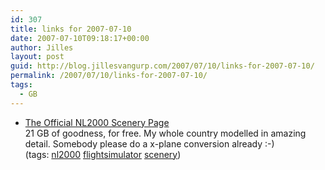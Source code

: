 ```yaml
---
id: 307
title: links for 2007-07-10
date: 2007-07-10T09:18:17+00:00
author: Jilles
layout: post
guid: http://blog.jillesvangurp.com/2007/07/10/links-for-2007-07-10/
permalink: /2007/07/10/links-for-2007-07-10/
tags:
  - GB
---
```

<ul class="delicious">
	<li>
		<div class="delicious-link"><a href="http://www.nl-2000.com/nuke/modules.php?name=News&file=categories&op=newindex&catid=4">The Official NL2000 Scenery Page</a></div>
		<div class="delicious-extended">21 GB of goodness, for free. My whole country modelled in amazing detail. Somebody please do a x-plane conversion already :-)</div>
		<div class="delicious-tags">(tags: <a href="http://del.icio.us/jillesvangurp/nl2000">nl2000</a> <a href="http://del.icio.us/jillesvangurp/flightsimulator">flightsimulator</a> <a href="http://del.icio.us/jillesvangurp/scenery">scenery</a>)</div>
	</li>
</ul>
